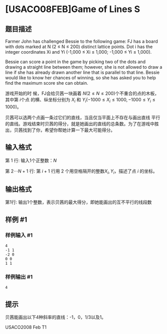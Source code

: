 # [USACO08FEB]Game of Lines S

## 题目描述

Farmer John has challenged Bessie to the following game: FJ has a board with dots marked at N (2 ≤ N ≤ 200) distinct lattice points. Dot i has the integer coordinates Xi and Yi (-1,000 ≤ Xi ≤ 1,000; -1,000 ≤ Yi ≤ 1,000).

Bessie can score a point in the game by picking two of the dots and drawing a straight line between them; however, she is not allowed to draw a line if she has already drawn another line that is parallel to that line. Bessie would like to know her chances of winning, so she has asked you to help find the maximum score she can obtain.

游戏开始的时 候，FJ会给贝茜一块画着 $N (2 \le N \le 200)$个不重合的点的木板，其中第 $i$个点 的横、纵坐标分别为 $X_i$ 和 $Y_i (-1000 \le X_i \le 1000, -1000 \le Y_i \le 1000)$。

贝茜可以选两个点画一条过它们的直线，当且仅当平面上不存在与画出直线 平行的直线。游戏结束时贝茜的得分，就是她画出的直线的总条数。为了在游戏中胜出，贝茜找到了你，希望你帮她计算一下最大可能得分。


## 输入格式

第 $1$ 行: 输入1个正整数：$N$

第 $2 \cdots N+1$ 行: 第 $i+1$ 行用 $2$ 个用空格隔开的整数$X_i,Y_i$，描述了点 $i$ 的坐标。


## 输出格式

第1行: 输出1个整数，表示贝茜的最大得分，即她能画出的互不平行的线段数


## 样例 #1

### 样例输入 #1
```
4 
-1 1 
-2 0 
0 0 
1 1
```

### 样例输出 #1

```
4
```

## 提示

贝茜能画出以下4种斜率的直线：-1，0，1/3以及1。

USACO2008 Feb T1

